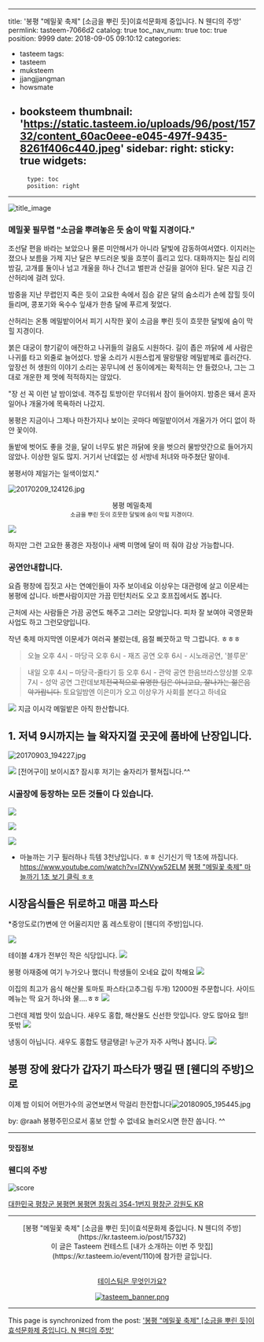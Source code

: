 
---
title: '봉평 "메밀꽃 축제" [소금을 뿌린 듯]이효석문화제 중입니다.  N 웬디의 주방'
permlink: tasteem-7066d2
catalog: true
toc_nav_num: true
toc: true
position: 9999
date: 2018-09-05 09:10:12
categories:
- tasteem
tags:
- tasteem
- muksteem
- jjangjjangman
- howsmate
- booksteem
thumbnail: 'https://static.tasteem.io/uploads/96/post/15732/content_60ac0eee-e045-497f-9435-8261f406c440.jpeg'
sidebar:
    right:
        sticky: true
widgets:
    -
        type: toc
        position: right
---


![title_image](https://static.tasteem.io/uploads/96/post/15732/content_60ac0eee-e045-497f-9435-8261f406c440.jpeg)
<br/>


 ### 메밀꽃 필무렵 "소금을 뿌려놓은 듯 숨이 막힐 지경이다." 

조선달 편을 바라는 보았으나 물론 미안해서가 아니라 달빛에 감동하여서였다. 이지러는 졌으나 보름을 가제 지난 달은 부드러운 빛을 흐붓이 흘리고 있다. 대화까지는 칠십 리의 밤길, 고개를 둘이나 넘고 개울을 하나 건너고 벌판과 산길을 걸어야 된다. 달은 지금 긴 산허리에 걸려 있다.

 밤중을 지난 무렵인지 죽은 듯이 고요한 속에서 짐승 같은 달의 숨소리가 손에 잡힐 듯이 들리며, 콩포기와 옥수수 잎새가 한층 달에 푸르게 젖었다. 

산허리는 온통 메밀밭이어서 피기 시작한 꽃이 소금을 뿌린 듯이 흐뭇한 달빛에 숨이 막힐 지경이다.

 붉은 대궁이 향기같이 애잔하고 나귀들의 걸음도 시원하다. 길이 좁은 까닭에 세 사람은 나귀를 타고 외줄로 늘어섰다. 방울 소리가 시원스럽게 딸랑딸랑 메밀밭께로 흘러간다. 앞장선 허 생원의 이야기 소리는 꽁무니에 선 동이에게는 확적히는 안 들렸으나, 그는 그대로 개운한 제 멋에 적적하지는 않았다.

 "장 선 꼭 이런 날 밤이었네. 객주집 토방이란 무더워서 잠이 들어야지. 밤중은 돼서 혼자 일어나 개울가에 목욕하러 나갔지.

봉평은 지금이나 그제나 마찬가지나 보이는 곳마다 메밀밭이어서 개울가가 어디 없이 하얀 꽃이야.

돌밭에 벗어도 좋을 것을, 달이 너무도 밝은 까닭에 옷을 벗으러 물방앗간으로 들어가지 않았나.
 이상한 일도 많지. 거기서 난데없는 성 서방네 처녀와 마주쳤단 말이네. 

봉평서야 제일가는 일색이었지."


![20170209_124126.jpg](https://cdn.steemitimages.com/DQmRUCjwMb1UQjhqeqLdCJ8fYcbYwHyAK5KES4piHbZAyok/20170209_124126.jpg)
<center>봉평 메밀축제</center>
<center><sup> 소금을 뿌린 듯이 흐뭇한 달빛에 숨이 막힐 지경이다.</sup></center>

![](https://steemitimages.com/DQmT13qHqTU2Ra6MC8ucFrePXPqF21kQzkr72kedVoxRJLN/%EA%B5%AC%EB%B6%84%EC%84%A0_%EC%9B%94%EA%B3%84%EA%B4%80.png)

하지만 그런 고요한 풍경은 자정이나 새벽 미명에 달이 떠 줘야 감상 가능합니다. 

### 공연안내합니다. 
요즘 평창에 집짓고 사는 연예인들이 자주 보이네요
이상우는 대관령에 살고
이문세는 봉평에 삽니다. 바쁜사람이지만 가끔 민턴치러도 오고 호프집에서도 봅니다.

근처에 사는 사람들은 가끔 공연도 해주고 그러는 모양입니다. 
피차 잘 보여야 국영문화사업도 하고 그런모양입니다. 

작년 축제 마지막엔 이문세가 여러곡 불렀는데, 음절 삐끗하고 막 그럽니다. ㅎㅎㅎ

> 오늘 오후 4시 - 마당극
오후 6시 - 재즈 공연
오후 6시 - 시노래공연, '블루문'

> 내일 오후 4시 – 마당극-줄타기 등
오후 6시 - 관악 공연 한음브라스앙상블
오후 7시 - 성악 공연 그란데보체~~전국적으로 유명한 팀은 아니고요, 잘나가는 젊은음악가랍니다.~~
토요일밤엔 이은미가 오고 이상우가 사회를 본다고 하네요 

![](https://cdn.steemitimages.com/DQmQh8qdtY4fmi5Tb3uNDtcKujLtG3CBqWzbXuFQymmS13f/image.png)
지금 이시각 메밀밭은 아직 한산합니다.

## 1. 저녁 9시까지는 늘 왁자지껄 곳곳에 품바에 난장입니다. 

![20170903_194227.jpg](https://cdn.steemitimages.com/DQmbyRnJe3ahcRCd4aJGckJyNreVmXBMsKeYA2Wy4cTx9bP/20170903_194227.jpg)

![](https://cdn.steemitimages.com/DQmXoVnnNGtfgiU3aRJU4U6PDmsQ3Hm8fzE1pqr411Xvs8n/image.png)
[전어구이] 보이시죠? 잠시후 저기는 술자리가 펼쳐집니다.^^

### 시골장에 등장하는 모든 것들이 다 있습니다.

![](https://cdn.steemitimages.com/DQmRMakzqEArpNsoBfvTj1nLawFH6Ay5yKVDLcW7eFsZcs4/image.png)

![](https://cdn.steemitimages.com/DQmQxrCjSiFoo2MXApFdor9eTCUwU3TFzktQkWQ3rWjvHj5/image.png)

![](https://cdn.steemitimages.com/DQmUEgZP6jPHb2SdH6WZKKLKEmEcWgcKoDLoxnm6cB6xt9E/image.png)

* 마늘까는 기구 필러하나 득템 3천냥입니다. ㅎㅎ 신기신기
딱 1초에 까집니다.
https://www.youtube.com/watch?v=IZNVyw52ELM
[봉평 "메밀꽃 축제" 마늘까기 1초 보기 클릭 ㅎㅎ](https://www.youtube.com/watch?v=IZNVyw52ELM)
## 시장음식들은 뒤로하고 매콤 파스타
*중앙도로(?)변에 안 어울리지만 홈 레스토랑이 [웬디의 주방]입니다.

![](https://cdn.steemitimages.com/DQmbdmddHk4tPH8fLmnetNSTLFWBzT52GHTLavyFRFEhLez/image.png)

테이블 4개가 전부인 작은 식당입니다. 
![](https://cdn.steemitimages.com/DQmXuJfLrQMBFk3MgURbseZtqhcE7S3RMxfynj2AF25Wfzt/image.png)

봉평 아재중에 여기 누가오나 했더니 학생들이 오네요
값이 착해요
![](https://cdn.steemitimages.com/DQmcL1uHDAEp1VeT79SWGz41SBjQUwtjQHpW9A3gzCYUNrK/image.png)

이집의 최고가 음식 해산물 토마토 파스타(고추그림 두개)  12000원 주문합니다.
사이드 메뉴는 딱 요거 하나와 물....ㅎㅎ
![](https://cdn.steemitimages.com/DQmaNNBAf84CnFPp4La73AmHNiopJxyv3PXMwRWERahn4nv/image.png)

그런데 제법 맛이 있습니다. 새우도 홍합, 해산물도 신선한 맛입니다. 양도 많아요 헐!! 뜻밖
![](https://cdn.steemitimages.com/DQmQHwnzcp3q9WrcwJcdrzaVLG3hYTvSB6xExuKejHviFsR/image.png)

냉동이 아닙니다.  새우도 홍합도 탱글탱글! 누군가 자주 사먹나 봅니다.
![](https://cdn.steemitimages.com/DQmRrAWzvxWFNyMhbqyaM5xUYtMoNNXHwjHDdHGJYVt2wsC/image.png) 

## 봉평 장에 왔다가 갑자기 파스타가 땡길 땐 [웬디의 주방]으로

이제 밤 이되어  어떤가수의 공연보면서  막걸리 한잔합니다![20180905_195445.jpg](https://cdn.steemitimages.com/DQmXB4kJdvTGHCvbmEqzbrKxd8Reg8rQsiP1rJdCYAcyPgF/20180905_195445.jpg)

by: @raah 봉평주민으로서 홍보 안할 수 없네요 
놀러오시면 한잔 쏩니다. ^^


---------------------
#### 맛집정보
### 웬디의 주방
![score](https://static.tasteem.io/images/steem/2Crowns.png)

[대한민국 평창군 봉평면 봉평면 창동리 354-1번지 평창군 강원도 KR](https://kr.tasteem.io/post/15732#map)

-----------------------------------------
<center>[봉평 "메밀꽃 축제" [소금을 뿌린 듯]이효석문화제 중입니다.  N 웬디의 주방](https://kr.tasteem.io/post/15732)
<br/>이 글은 Tasteem 컨테스트
 [내가 소개하는  이번 주 맛집](https://kr.tasteem.io/event/110)에 참가한 글입니다.

<br/>[테이스팀은 무엇인가요?](https://kr.tasteem.io/about)

[![tasteem_banner.png](https://static.tasteem.io/images/tasteem_banner_v3.png)](https://kr.tasteem.io)</center>

- - -

This page is synchronized from the post: ['봉평 "메밀꽃 축제" [소금을 뿌린 듯]이효석문화제 중입니다.  N 웬디의 주방'](https://steemit.com/@raah/tasteem-7066d2)
